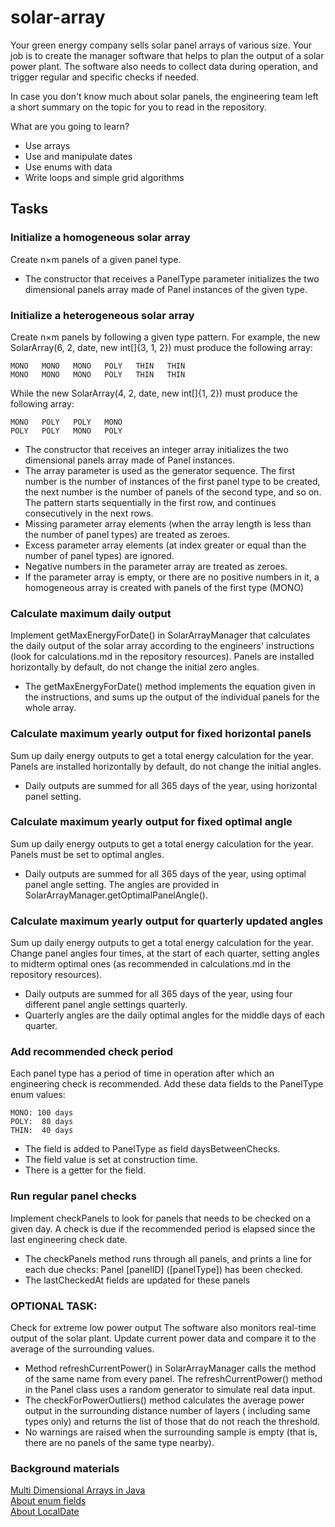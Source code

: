# solar-array

Your green energy company sells solar panel arrays of various size. Your job is to create the manager software that
helps to plan the output of a solar power plant. The software also needs to collect data during operation, and trigger
regular and specific checks if needed.

In case you don't know much about solar panels, the engineering team left a short summary on the topic for you to read
in the repository.

What are you going to learn?

* Use arrays
* Use and manipulate dates
* Use enums with data
* Write loops and simple grid algorithms

## Tasks

### Initialize a homogeneous solar array

Create n×m panels of a given panel type.

* The constructor that receives a PanelType parameter initializes the two dimensional panels array made of Panel
  instances of the given type.

### Initialize a heterogeneous solar array

Create n×m panels by following a given type pattern. For example, the new SolarArray(6, 2, date, new int[]{3, 1, 2})
must produce the following array:

```
MONO   MONO   MONO   POLY   THIN   THIN   
MONO   MONO   MONO   POLY   THIN   THIN
```

While the new SolarArray(4, 2, date, new int[]{1, 2}) must produce the following array:

```
MONO   POLY   POLY   MONO   
POLY   POLY   MONO   POLY
```

* The constructor that receives an integer array initializes the two dimensional panels array made of Panel instances.
* The array parameter is used as the generator sequence. The first number is the number of instances of the first panel
  type to be created, the next number is the number of panels of the second type, and so on. The pattern starts
  sequentially in the first row, and continues consecutively in the next rows.
* Missing parameter array elements (when the array length is less than the number of panel types) are treated as zeroes.
* Excess parameter array elements (at index greater or equal than the number of panel types) are ignored.
* Negative numbers in the parameter array are treated as zeroes.
* If the parameter array is empty, or there are no positive numbers in it, a homogeneous array is created with panels of
  the first type (MONO)

### Calculate maximum daily output

Implement getMaxEnergyForDate() in SolarArrayManager that calculates the daily output of the solar array according to
the engineers' instructions (look for calculations.md in the repository resources). Panels are installed horizontally by
default, do not change the initial zero angles.

* The getMaxEnergyForDate() method implements the equation given in the instructions, and sums up the output of the
  individual panels for the whole array.

### Calculate maximum yearly output for fixed horizontal panels

Sum up daily energy outputs to get a total energy calculation for the year. Panels are installed horizontally by
default, do not change the initial angles.

* Daily outputs are summed for all 365 days of the year, using horizontal panel setting.

### Calculate maximum yearly output for fixed optimal angle

Sum up daily energy outputs to get a total energy calculation for the year. Panels must be set to optimal angles.

* Daily outputs are summed for all 365 days of the year, using optimal panel angle setting. The angles are provided in
  SolarArrayManager.getOptimalPanelAngle().

### Calculate maximum yearly output for quarterly updated angles

Sum up daily energy outputs to get a total energy calculation for the year. Change panel angles four times, at the start
of each quarter, setting angles to midterm optimal ones (as recommended in calculations.md in the repository resources).

* Daily outputs are summed for all 365 days of the year, using four different panel angle settings quarterly.
* Quarterly angles are the daily optimal angles for the middle days of each quarter.

### Add recommended check period

Each panel type has a period of time in operation after which an engineering check is recommended. Add these data fields
to the PanelType enum values:

```
MONO: 100 days
POLY:  80 days
THIN:  40 days
```

* The field is added to PanelType as field daysBetweenChecks.
* The field value is set at construction time.
* There is a getter for the field.

### Run regular panel checks

Implement checkPanels to look for panels that needs to be checked on a given day. A check is due if the recommended
period is elapsed since the last engineering check date.

* The checkPanels method runs through all panels, and prints a line for each due checks: Panel [panelID] ([panelType])
  has been checked.
* The lastCheckedAt fields are updated for these panels

### OPTIONAL TASK:

Check for extreme low power output
The software also monitors real-time output of the solar plant. Update current power data and compare it to the average
of the surrounding values.

* Method refreshCurrentPower() in SolarArrayManager calls the method of the same name from every panel. The
  refreshCurrentPower() method in the Panel class uses a random generator to simulate real data input.
* The checkForPowerOutliers() method calculates the average power output in the surrounding distance number of layers (
  including same types only) and returns the list of those that do not reach the threshold.
* No warnings are raised when the surrounding sample is empty (that is, there are no panels of the same type nearby).

### Background materials

[Multi Dimensional Arrays in Java](https://www.baeldung.com/java-jagged-arrays)  
[About enum fields](https://www.programiz.com/java-programming/enum-constructor)  
[About LocalDate](https://o7planning.org/13667/java-localdate)  
